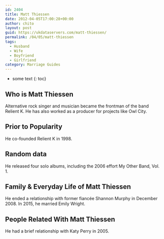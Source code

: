 ```yaml
---
id: 2404
title: Matt Thiessen
date: 2012-04-05T17:00:28+00:00
author: chito
layout: post
guid: https://ukdataservers.com/matt-thiessen/
permalink: /04/05/matt-thiessen
tags:
  - Husband
  - Wife
  - Boyfriend
  - Girlfriend
category: Marriage Guides
---
```


* some text
{: toc}
          
          
## Who is  Matt Thiessen
                  
                  
                  
Alternative rock singer and musician became the frontman of the band Relient K. He has also worked as a producer for projects like Owl City.
                  
                
                
                
## Prior to Popularity 
                  
                  
                  
He co-founded Relient K in 1998.
                  
                
                
                
## Random data 
                  
                  
                  
He released four solo albums, including the 2006 effort My Other Band, Vol. 1.
                  
                
                
                
## Family & Everyday Life of Matt Thiessen
                  
                  
                  
He ended a relationship with former fiancée Shannon Murphy in December 2008. In 2015, he married Emily Wright. 
                  
                
                
                
## People Related With  Matt Thiessen
                  
                  
                  
He had a brief relationship with Katy Perry in 2005.
                  
                
              
            
          
          
          
    
    
  
